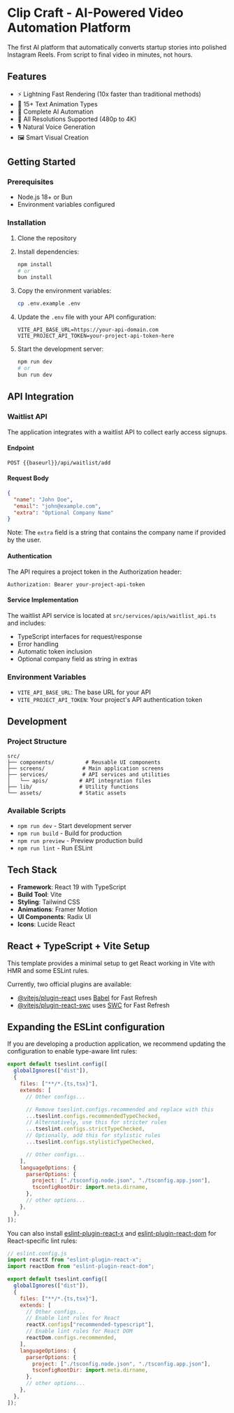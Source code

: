 # Clip Craft - AI-Powered Video Automation Platform

The first AI platform that automatically converts startup stories into polished Instagram Reels. From script to final video in minutes, not hours.

## Features

- ⚡ Lightning Fast Rendering (10x faster than traditional methods)
- 🎨 15+ Text Animation Types
- 🤖 Complete AI Automation
- 📱 All Resolutions Supported (480p to 4K)
- 🎙️ Natural Voice Generation
- 🖼️ Smart Visual Creation

## Getting Started

### Prerequisites

- Node.js 18+ or Bun
- Environment variables configured

### Installation

1. Clone the repository
2. Install dependencies:

   ```bash
   npm install
   # or
   bun install
   ```

3. Copy the environment variables:

   ```bash
   cp .env.example .env
   ```

4. Update the `.env` file with your API configuration:

   ```env
   VITE_API_BASE_URL=https://your-api-domain.com
   VITE_PROJECT_API_TOKEN=your-project-api-token-here
   ```

5. Start the development server:
   ```bash
   npm run dev
   # or
   bun run dev
   ```

## API Integration

### Waitlist API

The application integrates with a waitlist API to collect early access signups.

#### Endpoint

```
POST {{baseurl}}/api/waitlist/add
```

#### Request Body

```json
{
  "name": "John Doe",
  "email": "john@example.com",
  "extra": "Optional Company Name"
}
```

Note: The `extra` field is a string that contains the company name if provided by the user.

#### Authentication

The API requires a project token in the Authorization header:

```
Authorization: Bearer your-project-api-token
```

#### Service Implementation

The waitlist API service is located at `src/services/apis/waitlist_api.ts` and includes:

- TypeScript interfaces for request/response
- Error handling
- Automatic token inclusion
- Optional company field as string in extras

### Environment Variables

- `VITE_API_BASE_URL`: The base URL for your API
- `VITE_PROJECT_API_TOKEN`: Your project's API authentication token

## Development

### Project Structure

```
src/
├── components/          # Reusable UI components
├── screens/            # Main application screens
├── services/           # API services and utilities
│   └── apis/          # API integration files
├── lib/               # Utility functions
└── assets/            # Static assets
```

### Available Scripts

- `npm run dev` - Start development server
- `npm run build` - Build for production
- `npm run preview` - Preview production build
- `npm run lint` - Run ESLint

## Tech Stack

- **Framework**: React 19 with TypeScript
- **Build Tool**: Vite
- **Styling**: Tailwind CSS
- **Animations**: Framer Motion
- **UI Components**: Radix UI
- **Icons**: Lucide React

## React + TypeScript + Vite Setup

This template provides a minimal setup to get React working in Vite with HMR and some ESLint rules.

Currently, two official plugins are available:

- [@vitejs/plugin-react](https://github.com/vitejs/vite-plugin-react/blob/main/packages/plugin-react) uses [Babel](https://babeljs.io/) for Fast Refresh
- [@vitejs/plugin-react-swc](https://github.com/vitejs/vite-plugin-react/blob/main/packages/plugin-react-swc) uses [SWC](https://swc.rs/) for Fast Refresh

## Expanding the ESLint configuration

If you are developing a production application, we recommend updating the configuration to enable type-aware lint rules:

```js
export default tseslint.config([
  globalIgnores(["dist"]),
  {
    files: ["**/*.{ts,tsx}"],
    extends: [
      // Other configs...

      // Remove tseslint.configs.recommended and replace with this
      ...tseslint.configs.recommendedTypeChecked,
      // Alternatively, use this for stricter rules
      ...tseslint.configs.strictTypeChecked,
      // Optionally, add this for stylistic rules
      ...tseslint.configs.stylisticTypeChecked,

      // Other configs...
    ],
    languageOptions: {
      parserOptions: {
        project: ["./tsconfig.node.json", "./tsconfig.app.json"],
        tsconfigRootDir: import.meta.dirname,
      },
      // other options...
    },
  },
]);
```

You can also install [eslint-plugin-react-x](https://github.com/Rel1cx/eslint-react/tree/main/packages/plugins/eslint-plugin-react-x) and [eslint-plugin-react-dom](https://github.com/Rel1cx/eslint-react/tree/main/packages/plugins/eslint-plugin-react-dom) for React-specific lint rules:

```js
// eslint.config.js
import reactX from "eslint-plugin-react-x";
import reactDom from "eslint-plugin-react-dom";

export default tseslint.config([
  globalIgnores(["dist"]),
  {
    files: ["**/*.{ts,tsx}"],
    extends: [
      // Other configs...
      // Enable lint rules for React
      reactX.configs["recommended-typescript"],
      // Enable lint rules for React DOM
      reactDom.configs.recommended,
    ],
    languageOptions: {
      parserOptions: {
        project: ["./tsconfig.node.json", "./tsconfig.app.json"],
        tsconfigRootDir: import.meta.dirname,
      },
      // other options...
    },
  },
]);
```
